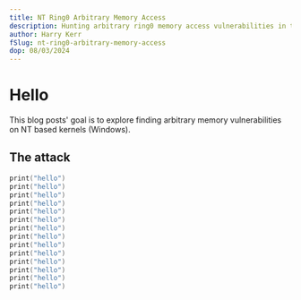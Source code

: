 ```yaml
---
title: NT Ring0 Arbitrary Memory Access
description: Hunting arbitrary ring0 memory access vulnerabilities in the wild
author: Harry Kerr
fSlug: nt-ring0-arbitrary-memory-access
dop: 08/03/2024
---
```


# Hello
This blog posts' goal is to explore finding arbitrary memory vulnerabilities on NT based kernels (Windows).

## The attack

```cpp
print("hello")
print("hello")
print("hello")
print("hello")
print("hello")
print("hello")
print("hello")
print("hello")
print("hello")
print("hello")
print("hello")
print("hello")
print("hello")
print("hello")
```